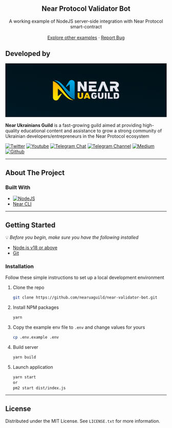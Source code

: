 <!-- PROJECT LOGO -->
<br />
<div style="text-align: center;">
  <h2 style="text-align: center;">Near Protocol Validator Bot</h2>

  <p style="text-align: center;">
    A working example of NodeJS server-side integration with Near Protocol smart-contract
    <br />
    <br />
    <a href="https://github.com/nearuaguild"> Explore other examples</a>
    ·
    <a href="https://github.com/nearuaguild/near-server-side/issues">Report Bug</a>
  </p>
</div>

## Developed by

![Near Ukrainians Guild cover](./images/cover.png)

**Near Ukrainians Guild** is a fast-growing guild aimed at providing high-quality educational content and assistance to grow a strong community of Ukrainian developers/entrepreneurs in the Near Protocol ecosystem

[![Twitter][twitter]][twitter-url]
[![Youtube][youtube]][youtube-url]
[![Telegram Chat][telegram-chat]][telegram-chat-url]
[![Telegram Channel][telegram-channel]][telegram-channel-url]
[![Medium][medium]][medium-url]
[![Github][github]][github-url]

---

<!-- ABOUT THE PROJECT -->

## About The Project


### Built With

- [![NodeJS][node.js]](https://nodejs.org/en/)
- [Near CLI](https://github.com/near/near-cli)

---

<!-- GETTING STARTED -->

## Getting Started

💡 _Before you begin, make sure you have the following installed_

- [Node.js v18 or above](https://nodejs.org/en/download/)
- [Git](https://git-scm.com/book/en/v2/Getting-Started-Installing-Git/)

### Installation

Follow these simple instructions to set up a local development environment

1. Clone the repo
   ```sh
   git clone https://github.com/nearuaguild/near-validator-bot.git
   ```
2. Install NPM packages
   ```sh
   yarn
   ```
3. Copy the example env file to `.env` and change values for yours
   ```sh
   cp .env.example .env
   ```
4. Build server
   ```sh
   yarn build
   ```
5. Launch application
   ```sh
   yarn start
   or
   pm2 start dist/index.js
   ```

---

<!-- LICENSE -->

## License

Distributed under the MIT License. See `LICENSE.txt` for more information.

<!-- MARKDOWN LINKS & IMAGES -->
<!-- https://www.markdownguide.org/basic-syntax/#reference-style-links -->

<!-- Built with -->

[node.js]: https://img.shields.io/badge/nodejs-000000?style=for-the-badge&logo=nodedotjs&logoColor=white

<!-- Socials -->

[twitter]: https://img.shields.io/badge/news-1DA1F2?style=for-the-badge&logo=twitter&logoColor=white
[youtube]: https://img.shields.io/badge/broadcasting-282828?style=for-the-badge&logo=youtube&logoColor=ff0000
[medium]: https://img.shields.io/badge/articles-202020?style=for-the-badge&logo=medium&logoColor=ffffff
[telegram-chat]: https://img.shields.io/badge/chat-229ED9?style=for-the-badge&logo=telegram&logoColor=white
[telegram-channel]: https://img.shields.io/badge/channel-229ED9?style=for-the-badge&logo=telegram&logoColor=white
[github]: https://img.shields.io/badge/code-000000?style=for-the-badge&logo=github&logoColor=ffffff
[twitter-url]: https://twitter.com/nearuaguild
[youtube-url]: https://www.youtube.com/@nearprotocolukraineguild4064
[medium-url]: https://medium.com/near-protocol-ua
[telegram-chat-url]: https://t.me/nearprotocolua
[telegram-channel-url]: https://t.me/nearprotocoluachannel
[github-url]: https://github.com/nearuaguild